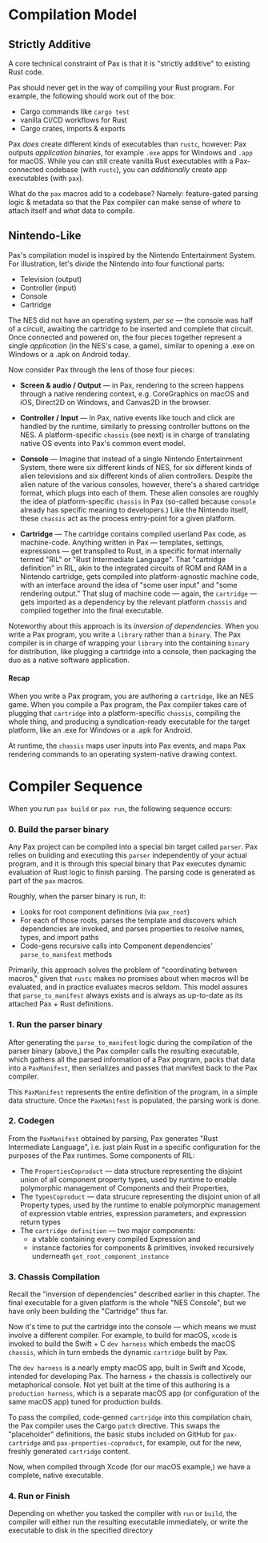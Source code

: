 # Compilation Model

## Strictly Additive

A core technical constraint of Pax is that it is "strictly additive" to existing Rust code.

Pax should never get in the way of compiling your Rust program.  For example, the following should work out of the box:
 - Cargo commands like `cargo test`
 - vanilla CI/CD workflows for Rust
 - Cargo crates, imports & exports

Pax _does_ create different kinds of executables than `rustc`, however:  Pax outputs _application binaries_, for example `.exe` apps for Windows and `.app` for macOS.  While you can still create vanilla Rust executables with a Pax-connected codebase (with `rustc`), you can _additionally_ create app executables (with `pax`).

What do the `pax` macros add to a codebase?  Namely: feature-gated parsing logic & metadata so that the Pax compiler can make sense of _where_ to attach itself and _what_ data to compile.


## Nintendo-Like

Pax's compilation model is inspired by the Nintendo Entertainment System.  For illustration, let's divide the Nintendo into four functional parts:

 - Television (output)
 - Controller (input)
 - Console
 - Cartridge

The NES did not have an operating system, _per se_ — the console was half of a circuit, awaiting the cartridge to be inserted and complete that circuit.  Once connected and powered on, the four pieces together represent a single _application_ (in the NES's case, a game), similar to opening a .exe on Windows or a .apk on Android today.

Now consider Pax through the lens of those four pieces:

 - **Screen & audio / Output** — in Pax, rendering to the screen happens through a native rendering context, e.g. CoreGraphics on macOS and iOS, Direct2D on Windows, and Canvas2D in the browser.

 - **Controller / Input** — In Pax, native events like touch and click are handled by the runtime, similarly to pressing controller buttons on the NES.  A platform-specific `chassis` (see next) is in charge of translating native OS events into Pax's common event model.

 - **Console** — Imagine that instead of a single Nintendo Entertainment System, there were six different kinds of NES, for six different kinds of alien televisions and six different kinds of alien controllers.  Despite the alien nature of the various consoles, however, there's a shared cartridge format, which plugs into each of them.  These alien consoles are roughly the idea of platform-specific `chassis` in Pax (so-called because `console` already has specific meaning to developers.)  Like the Nintendo itself, these `chassis` act as the process entry-point for a given platform.

 - **Cartridge** — The cartridge contains compiled userland Pax code, as machine-code.  Anything written in Pax — templates, settings, expressions — get transpiled to Rust, in a specific format internally termed "RIL" or "Rust Intermediate Language".  That "cartridge definition" in RIL, akin to the integrated circuits of ROM and RAM in a Nintendo cartridge, gets compiled into platform-agnostic machine code, with an interface around the idea of "some user input" and "some rendering output."  That slug of machine code — again, the `cartridge` — gets imported as a dependency by the relevant platform `chassis` and compiled together into the final executable.

Noteworthy about this approach is its _inversion of dependencies_.  When you write a Pax program, you write a `library` rather than a `binary`.  The Pax compiler is in charge of wrapping your `library` into the containing `binary` for distribution, like plugging a cartridge into a console, then packaging the duo as a native software application.

#### Recap
When you write a Pax program, you are authoring a `cartridge`, like an NES game.  When you compile a Pax program, the Pax compiler takes care of plugging that `cartridge` into a platform-specific `chassis`, compiling the whole thing, and producing a syndication-ready executable for the target platform, like an .exe for Windows or a .apk for Android.  

At runtime, the `chassis` maps user inputs into Pax events, and maps Pax rendering commands to an operating system-native drawing context.


# Compiler Sequence

When you run `pax build` or `pax run`, the following sequence occurs:

### 0. Build the parser binary

Any Pax project can be compiled into a special bin target called `parser`.  Pax relies on building and executing this `parser` independently of your actual program, and it is through this special binary that Pax executes dynamic evaluation of Rust logic to finish parsing.  The parsing code is generated as part of the `pax` macros. 

Roughly, when the parser binary is run, it:
 - Looks for root component definitions (via `pax_root`)
 - For each of those roots, parses the template and discovers which dependencies are invoked, and parses properties to resolve names, types, and import paths
 - Code-gens recursive calls into Component dependencies' `parse_to_manifest` methods

Primarily, this approach solves the problem of "coordinating between macros," given that `rustc` makes no promises about when macros will be evaluated, and in practice evaluates macros seldom.  This model assures that `parse_to_manifest` always exists and is always as up-to-date as its attached Pax + Rust definitions.

### 1. Run the parser binary

After generating the `parse_to_manifest` logic during the compilation of the parser binary (above,) the Pax compiler calls the resulting executable, which gathers all the parsed information of a Pax program, packs that data into a `PaxManifest`, then serializes and passes that manifest back to the Pax compiler.

This `PaxManifest` represents the entire definition of the program, in a simple data structure.  Once the `PaxManifest` is populated, the parsing work is done.

### 2. Codegen

From the `PaxManifest` obtained by parsing, Pax generates "Rust Intermediate Language", i.e. just plain Rust in a specific configuration for the purposes of the Pax runtimes.  Some components of RIL:
 - The `PropertiesCoproduct` — data structure representing the disjoint union of all component property types, used by runtime to enable polymorphic management of Components and their Properties,
 - The `TypesCoproduct` — data strucure representing the disjoint union of all Property types, used by the runtime to enable polymorphic management of expression vtable entries, expression parameters, and expression return types
 - The `cartridge definition` — two major components:
   - a vtable containing every compiled Expression and
   - instance factories for components & primitives, invoked recursively underneath `get_root_component_instance`


### 3. Chassis Compilation

Recall the "inversion of dependencies" described earlier in this chapter.  The final executable for a given platform is the whole "NES Console", but we have only been building the "Cartridge" thus far.

Now it's time to put the cartridge into the console — which means we must involve a different compiler.  For example, to build for macOS, `xcode` is invoked to build the Swift + C `dev harness` which embeds the macOS `chassis`, which in turn embeds the dynamic `cartridge` built by Pax.

The `dev harness` is a nearly empty macOS app, built in Swift and Xcode, intended for developing Pax.  The harness + the chassis is collectively our metaphorical console.  Not yet built at the time of this authoring is a `production harness`, which is a separate macOS app (or configuration of the same macOS app) tuned for production builds.

To pass the compiled, code-genned `cartridge` into this compilation chain, the Pax compiler uses the Cargo `patch` directive.  This swaps the "placeholder" definitions, the basic stubs included on GitHub for `pax-cartridge` and `pax-properties-coproduct`, for example, out for the new, freshly generated `cartridge` content.

Now, when compiled through Xcode (for our macOS example,) we have a complete, native executable.

### 4. Run or Finish

Depending on whether you tasked the compiler with `run` or `build`, the compiler will either run the resulting executable immediately, or write the executable to disk in the specified directory

